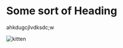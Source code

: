 # Some sort of Heading

ahkdugcjlvdksdc;w

![kitten](https://www.google.com/imgres?imgurl=https%3A%2F%2Fimage.petmd.com%2Ffiles%2Fstyles%2F978x550%2Fpublic%2F2023-04%2Fkitten-development.jpeg&tbnid=F63lsS9Bn-hDtM&vet=12ahUKEwjb7KbN04CBAxWWO0QIHZoNBCcQMygBegQIARB2..i&imgrefurl=https%3A%2F%2Fwww.petmd.com%2Fcat%2Fcare%2Fkitten-development-understanding-kittens-major-growth-milestones&docid=nWAFjQIBfLXnWM&w=978&h=550&q=kitten&ved=2ahUKEwjb7KbN04CBAxWWO0QIHZoNBCcQMygBegQIARB2)

